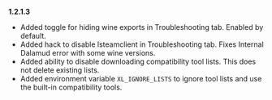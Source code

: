 **1.2.1.3**
- Added toggle for hiding wine exports in Troubleshooting tab. Enabled by default.
- Added hack to disable lsteamclient in Troubleshooting tab. Fixes Internal Dalamud error with some wine versions.
- Added ability to disable downloading compatibility tool lists. This does not delete existing lists.
- Added environment variable `XL_IGNORE_LISTS` to ignore tool lists and use the built-in compatibility tools.